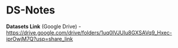 # DS-Notes

**Datasets Link** (Google Drive) - https://drive.google.com/drive/folders/1uq0IVJUIu8GXSAVq9_Hxec-iprOwjM7Q?usp=share_link
